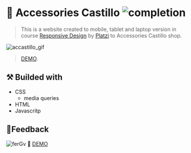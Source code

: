 # 💎 Accessories Castillo ![completion](https://img.shields.io/badge/completion-100%25-blue) 

>This is a website created to mobile, tablet and laptop version  in course [Responsive Design](https://platzi.com/clases/responsive-design/) by [Platzi](https://platzi.com/) to Accessories Castillo shop. 

![accastillo_gif](/images/accastillo.gif)

>[DEMO](https://accastillo.netlify.app/ "ACCESORIES castillo").

⚒ Builded with
- 
- CSS
    -  media queries
- HTML
- Javascritp

🔎Feedback
--
![ferGv](https://img.shields.io/badge/feedback-FerGv-green)
&#128583; [DEMO](https://github.com/FerGv, "FerGv's github")
